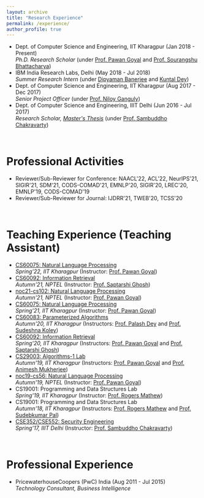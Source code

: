 ```yaml
---
layout: archive
title: "Research Experience"
permalink: /experience/
author_profile: true
---
```


<ul>
	<li> Dept. of Computer Science and Engineering, IIT Kharagpur (Jan 2018 - Present) <br>
		<i> Ph.D. Research Scholar </i> (under <a href="http://cse.iitkgp.ac.in/~pawang/">Prof. Pawan Goyal</a> and <a href="http://cse.iitkgp.ac.in/~sourangshu/">Prof. Sourangshu Bhattacharya</a>)
	</li>
	<li> IBM India Research Labs, Delhi (May 2018 - Jul 2018) <br>
		<i> Summer Research Intern </i> (under <a href="https://scholar.google.co.in/citations?user=zFoDxz8AAAAJ&hl=en">Dipyaman Banerjee</a> and <a href="https://scholar.google.com/citations?user=IlC2GRUAAAAJ&hl=en">Kuntal Dey</a>)
	</li>
	<li> Dept. of Computer Science and Engineering, IIT Kharagpur (Aug 2017 - Dec 2017) <br>
		<i> Senior Project Officer </i> (under <a href="http://www.facweb.iitkgp.ac.in/~niloy/">Prof. Niloy Ganguly</a>)
	</li>
	<li> Dept. of Computer Science and Engineering, IIIT Delhi (Jun 2016 - Jul 2017) <br>
		<i> Research Scholar, <a href="https://repository.iiitd.edu.in/jspui/handle/123456789/535">Master's Thesis</a> </i> (under <a href="https://sites.google.com/site/sambuddhochakravarty/home?authuser=0">Prof. Sambuddho Chakravarty</a>)
	</li>
</ul>

<br>

Professional Activities
======

<ul>
	<li> Reviewer/Sub-Reviewer for Conference: NAACL'22, ACL'22, NeurIPS'21, SIGIR'21, SDM'21, CODS-COMAD'21, EMNLP'20, SIGIR'20, LREC'20, EMNLP'19, CODS-COMAD'19 </li>
	<li> Reviewer/Sub-Reviewer for Journal: IJDRR'21, TWEB'20, TCSS'20 </li>
</ul>

<br>

Teaching Experience (Teaching Assistant)
======

<ul>
	<li> <a href="http://cse.iitkgp.ac.in/~pawang/courses/NLP22.html">CS60075: Natural Language Processing</a> <br>
		<i> Spring'22, IIT Kharagpur </i> (Instructor: <a href="http://cse.iitkgp.ac.in/~pawang/">Prof. Pawan Goyal</a>)
	</li>
	<li> <a href="http://cse.iitkgp.ac.in/~saptarshi/courses/ir2021a/">CS60092: Information Retrieval</a> <br>
		<i> Autumn'21, NPTEL </i> (Instructor: <a href="https://sites.google.com/site/saptarshighosh/home?authuser=0">Prof. Saptarshi Ghosh</a>)
	</li>
	<li> <a href="https://nptel.ac.in/noc/courses/noc21/SEM2/noc21-cs102/">noc21-cs102: Natural Language Processing</a> <br>
		<i> Autumn'21, NPTEL </i> (Instructor: <a href="http://cse.iitkgp.ac.in/~pawang/">Prof. Pawan Goyal</a>)
	</li>
	<li> <a href="https://cse.iitkgp.ac.in/~pawang/courses/NLP21.html">CS60075: Natural Language Processing</a> <br>
		<i> Spring'21, IIT Kharagpur </i> (Instructor: <a href="http://cse.iitkgp.ac.in/~pawang/">Prof. Pawan Goyal</a>)
	</li>
	<li> <a href="https://cse.iitkgp.ac.in/~palash/Courses/2020ParameterizedAlgo/paramAlgo.html">CS60083: Parameterized Algorithms</a> <br>
		<i> Autumn'20, IIT Kharagpur </i> (Instructors: <a href="https://cse.iitkgp.ac.in/~palash/">Prof. Palash Dey</a> and <a href="http://cse.iitkgp.ac.in/~skolay/">Prof. Sudeshna Koley</a>)
	</li>
	<li> <a href="https://cse.iitkgp.ac.in/~pawang/courses/IR20.html">CS60092: Information Retrieval</a> <br>
		<i> Spring'20, IIT Kharagpur </i> (Instructors: <a href="http://cse.iitkgp.ac.in/~pawang/">Prof. Pawan Goyal</a> and <a href="https://sites.google.com/site/saptarshighosh/home?authuser=0">Prof. Saptarshi Ghosh</a>)
	</li>
	<li> <a href="https://cse.iitkgp.ac.in/~pawang/courses/ALGO19.html">CS29003: Algorithms-1 Lab</a> <br>
		<i> Autumn'19, IIT Kharagpur </i> (Instructors: <a href="http://cse.iitkgp.ac.in/~pawang/">Prof. Pawan Goyal</a> and <a href="https://cse.iitkgp.ac.in/~animeshm/">Prof. Animesh Mukherjee</a>)
	</li>
	<li> <a href="https://nptel.ac.in/noc/courses/noc19/SEM2/noc19-cs56/">noc19-cs56: Natural Language Processing</a> <br>
		<i> Autumn'19, NPTEL </i> (Instructor: <a href="http://cse.iitkgp.ac.in/~pawang/">Prof. Pawan Goyal</a>)
	</li>
	<li> CS19001: Programming and Data Structures Lab <br>
		<i> Spring'19, IIT Kharagpur </i> (Instructor: <a href="https://iith.ac.in/~rogers/">Prof. Rogers Mathew</a>)
	</li>
	<li> CS19001: Programming and Data Structures Lab <br>
		<i> Autumn'18, IIT Kharagpur </i> (Instructors: <a href="https://iith.ac.in/~rogers/">Prof. Rogers Mathew</a> and <a href="http://cse.iitkgp.ac.in/~spp/">Prof. Sudebkumar Pal</a>)
	</li>
	<li> <a href="https://sites.google.com/site/sambuddhochakravarty/teaching/security-engineering-cse352552---winter-2017?authuser=0">CSE352/CSE552: Security Engineering</a> <br>
		<i> Spring'17, IIIT Delhi </i> (Instructor: <a href="https://sites.google.com/site/sambuddhochakravarty/home?authuser=0">Prof. Sambuddho Chakravarty</a>)
	</li>
</ul>	

<br>

Professional Experience
======

<ul>
	<li> PricewaterhouseCoopers (PwC) India (Aug 2011 - Jul 2015) <br>
		<i> Technology Consultant, Business Intelligence </i>
	</li>
</ul>